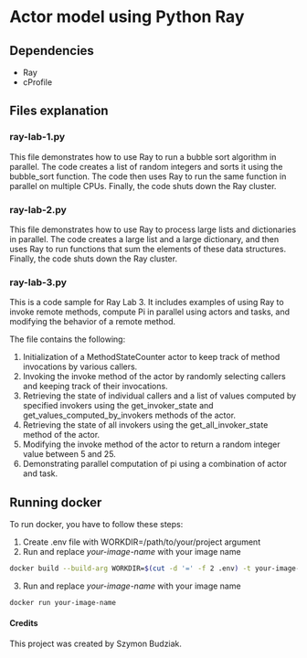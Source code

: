 # Actor model using Python Ray

## Dependencies

- Ray
- cProfile

## Files explanation

### ray-lab-1.py

This file demonstrates how to use Ray to run a bubble sort algorithm in parallel. The code creates a list of random
integers and sorts it using the bubble_sort function. The code then uses Ray to run the same function in parallel on
multiple CPUs. Finally, the code shuts down the Ray cluster.

### ray-lab-2.py

This file demonstrates how to use Ray to process large lists and dictionaries in parallel. The code creates a large list
and a large dictionary, and then uses Ray to run functions that sum the elements of these data structures. Finally, the
code shuts down the Ray cluster.

### ray-lab-3.py

This is a code sample for Ray Lab 3. It includes examples of using Ray to invoke remote methods, compute Pi in parallel
using actors and tasks, and modifying the behavior of a remote method.

The file contains the following:

1. Initialization of a MethodStateCounter actor to keep track of method invocations by various callers.
2. Invoking the invoke method of the actor by randomly selecting callers and keeping track of their invocations.
3. Retrieving the state of individual callers and a list of values computed by specified invokers using the
   get_invoker_state and get_values_computed_by_invokers methods of the actor.
4. Retrieving the state of all invokers using the get_all_invoker_state method of the actor.
5. Modifying the invoke method of the actor to return a random integer value between 5 and 25.
6. Demonstrating parallel computation of pi using a combination of actor and task.

## Running docker

To run docker, you have to follow these steps:

1. Create .env file with WORKDIR=/path/to/your/project argument
2. Run and replace *your-image-name* with your image name

```bash
docker build --build-arg WORKDIR=$(cut -d '=' -f 2 .env) -t your-image-name .
```

3. Run and replace *your-image-name* with your image name

```bash
docker run your-image-name
```

#### Credits

This project was created by Szymon Budziak.